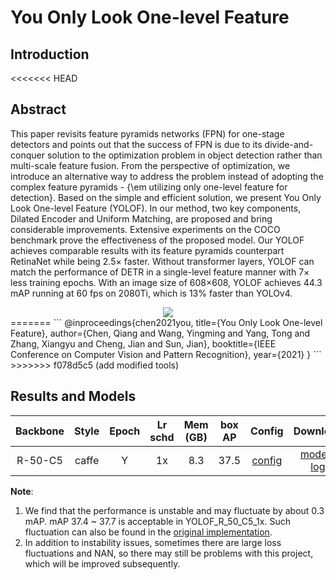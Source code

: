 # You Only Look One-level Feature

## Introduction

<!-- [ALGORITHM] -->

<<<<<<< HEAD
## Abstract

This paper revisits feature pyramids networks (FPN) for one-stage detectors and points out that the success of FPN is due to its divide-and-conquer solution to the optimization problem in object detection rather than multi-scale feature fusion. From the perspective of optimization, we introduce an alternative way to address the problem instead of adopting the complex feature pyramids - {\\em utilizing only one-level feature for detection}. Based on the simple and efficient solution, we present You Only Look One-level Feature (YOLOF). In our method, two key components, Dilated Encoder and Uniform Matching, are proposed and bring considerable improvements. Extensive experiments on the COCO benchmark prove the effectiveness of the proposed model. Our YOLOF achieves comparable results with its feature pyramids counterpart RetinaNet while being 2.5× faster. Without transformer layers, YOLOF can match the performance of DETR in a single-level feature manner with 7× less training epochs. With an image size of 608×608, YOLOF achieves 44.3 mAP running at 60 fps on 2080Ti, which is 13% faster than YOLOv4.

<div align=center>
<img src="https://user-images.githubusercontent.com/40661020/144001639-257374ef-7d4f-412b-a783-88abdd22f277.png"/>
</div>
=======
```
@inproceedings{chen2021you,
  title={You Only Look One-level Feature},
  author={Chen, Qiang and Wang, Yingming and Yang, Tong and Zhang, Xiangyu and Cheng, Jian and Sun, Jian},
  booktitle={IEEE Conference on Computer Vision and Pattern Recognition},
  year={2021}
}
```
>>>>>>> f078d5c5 (add modified tools)

## Results and Models

| Backbone | Style | Epoch | Lr schd | Mem (GB) | box AP |                                                  Config                                                   |                                                                                                                                         Download                                                                                                                                         |
| :------: | :---: | :---: | :-----: | :------: | :----: | :-------------------------------------------------------------------------------------------------------: | :--------------------------------------------------------------------------------------------------------------------------------------------------------------------------------------------------------------------------------------------------------------------------------------: |
| R-50-C5  | caffe |   Y   |   1x    |   8.3    |  37.5  | [config](https://github.com/open-mmlab/mmdetection/tree/master/configs/yolof/yolof_r50_c5_8x8_1x_coco.py) | [model](https://download.openmmlab.com/mmdetection/v2.0/yolof/yolof_r50_c5_8x8_1x_coco/yolof_r50_c5_8x8_1x_coco_20210425_024427-8e864411.pth) \| [log](https://download.openmmlab.com/mmdetection/v2.0/yolof/yolof_r50_c5_8x8_1x_coco/yolof_r50_c5_8x8_1x_coco_20210425_024427.log.json) |

**Note**:

1. We find that the performance is unstable and may fluctuate by about 0.3 mAP. mAP 37.4 ~ 37.7 is acceptable in YOLOF_R_50_C5_1x. Such fluctuation can also be found in the [original implementation](https://github.com/chensnathan/YOLOF).
2. In addition to instability issues, sometimes there are large loss fluctuations and NAN, so there may still be problems with this project, which will be improved subsequently.
